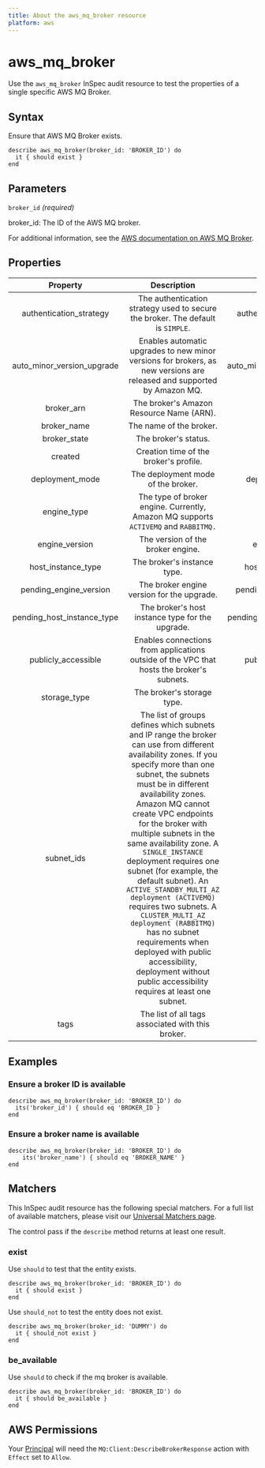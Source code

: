 ```yaml
---
title: About the aws_mq_broker resource
platform: aws
---
```


# aws\_mq\_broker

Use the `aws_mq_broker` InSpec audit resource to test the properties of a single specific AWS MQ Broker.

## Syntax

Ensure that AWS MQ Broker exists.

    describe aws_mq_broker(broker_id: 'BROKER_ID') do
      it { should exist }
    end

## Parameters

`broker_id` _(required)_

broker_id: The ID of the AWS MQ broker.

For additional information, see the [AWS documentation on AWS MQ Broker](https://docs.aws.amazon.com/AWSCloudFormation/latest/UserGuide/aws-resource-amazonmq-broker.html).

## Properties

| Property                | Description                                                                        | Field             |
| :---------------------: | :-------------------------------------------------------------------------------:  | :---------------: |
| authentication_strategy | The authentication strategy used to secure the broker. The default is `SIMPLE`.    |authentication_strategy |
| auto_minor_version_upgrade | Enables automatic upgrades to new minor versions for brokers, as new versions are released and supported by Amazon MQ. | auto_minor_version_upgrade |
| broker_arn              | The broker's Amazon Resource Name (ARN).                                            | broker_arn       |
| broker_name             | The name of the broker.                                                             | broker_name      |
| broker_state            | The broker's status.                                                                | broker_state     |
| created                 | Creation time of the broker's profile.                                              | created          |
| deployment_mode         | The deployment mode of the broker.                                                  | deployment_mode  |
| engine_type             | The type of broker engine. Currently, Amazon MQ supports `ACTIVEMQ` and `RABBITMQ.` | engine_type      |
| engine_version          | The version of the broker engine.                                                   | engine_version   |
| host_instance_type      | The broker's instance type.                                                         | host_instance_type |
| pending_engine_version  | The broker engine version for the upgrade.                                          | pending_engine_version |
| pending_host_instance_type | The broker's host instance type for the upgrade.                                 | pending_host_instance_type |
| publicly_accessible      | Enables connections from applications outside of the VPC that hosts the broker's subnets. | publicly_accessible |
| storage_type             | The broker's storage type.                                                         | storage_type |
| subnet_ids               | The list of groups defines which subnets and IP range the broker can use from different availability zones.  If you specify more than one subnet, the subnets must be in different availability zones. Amazon MQ cannot create VPC endpoints for the broker with multiple subnets in the same availability zone. A `SINGLE_INSTANCE` deployment requires one subnet (for example, the default subnet). An `ACTIVE_STANDBY_MULTI_AZ deployment (ACTIVEMQ)` requires two subnets. A `CLUSTER_MULTI_AZ deployment (RABBITMQ)` has no subnet requirements when deployed with public accessibility, deployment without public accessibility requires at least one subnet. | subnet_ids |
| tags                     | The list of all tags associated with this broker.                                  | tags |

## Examples

### Ensure a broker ID is available

    describe aws_mq_broker(broker_id: 'BROKER_ID') do
      its('broker_id') { should eq 'BROKER_ID }
    end

### Ensure a broker name is available

    describe aws_mq_broker(broker_id: 'BROKER_ID') do
        its('broker_name') { should eq 'BROKER_NAME' }
    end

## Matchers

This InSpec audit resource has the following special matchers. For a full list of available matchers, please visit our [Universal Matchers page](https://www.inspec.io/docs/reference/matchers/).

The control pass if the `describe` method returns at least one result.

### exist

Use `should` to test that the entity exists.

    describe aws_mq_broker(broker_id: 'BROKER_ID') do
      it { should exist }
    end

Use `should_not` to test the entity does not exist.

    describe aws_mq_broker(broker_id: 'DUMMY') do
      it { should_not exist }
    end

### be_available

Use `should` to check if the mq broker is available.

    describe aws_mq_broker(broker_id: 'BROKER_ID') do
      it { should be_available }
    end

## AWS Permissions

Your [Principal](https://docs.aws.amazon.com/IAM/latest/UserGuide/intro-structure.html#intro-structure-principal) will need the `MQ:Client:DescribeBrokerResponse` action with `Effect` set to `Allow`.
